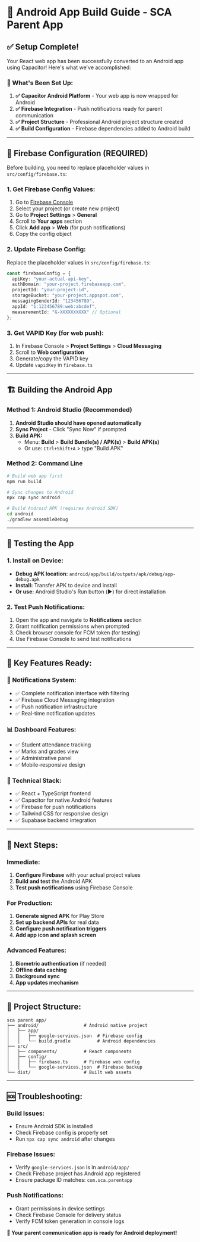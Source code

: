 # 📱 Android App Build Guide - SCA Parent App

## ✅ **Setup Complete!**

Your React web app has been successfully converted to an Android app using Capacitor! Here's what we've accomplished:

### **🚀 What's Been Set Up:**

1. **✅ Capacitor Android Platform** - Your web app is now wrapped for Android
2. **✅ Firebase Integration** - Push notifications ready for parent communication
3. **✅ Project Structure** - Professional Android project structure created
4. **✅ Build Configuration** - Firebase dependencies added to Android build

---

## 🔧 **Firebase Configuration (REQUIRED)**

Before building, you need to replace placeholder values in `src/config/firebase.ts`:

### **1. Get Firebase Config Values:**
1. Go to [Firebase Console](https://console.firebase.google.com/)
2. Select your project (or create new project)
3. Go to **Project Settings** > **General** 
4. Scroll to **Your apps** section
5. Click **Add app** > **Web** (for push notifications)
6. Copy the config object

### **2. Update Firebase Config:**
Replace the placeholder values in `src/config/firebase.ts`:
```typescript
const firebaseConfig = {
  apiKey: "your-actual-api-key",
  authDomain: "your-project.firebaseapp.com", 
  projectId: "your-project-id",
  storageBucket: "your-project.appspot.com",
  messagingSenderId: "123456789",
  appId: "1:123456789:web:abcdef",
  measurementId: "G-XXXXXXXXXX" // Optional
};
```

### **3. Get VAPID Key (for web push):**
1. In Firebase Console > **Project Settings** > **Cloud Messaging**
2. Scroll to **Web configuration**
3. Generate/copy the VAPID key
4. Update `vapidKey` in `firebase.ts`

---

## 🏗️ **Building the Android App**

### **Method 1: Android Studio (Recommended)**
1. **Android Studio should have opened automatically**
2. **Sync Project** - Click "Sync Now" if prompted
3. **Build APK:**
   - Menu: **Build** > **Build Bundle(s) / APK(s)** > **Build APK(s)**
   - Or use: `Ctrl+Shift+A` > type "Build APK"

### **Method 2: Command Line**
```bash
# Build web app first
npm run build

# Sync changes to Android
npx cap sync android

# Build Android APK (requires Android SDK)
cd android
./gradlew assembleDebug
```

---

## 📱 **Testing the App**

### **1. Install on Device:**
- **Debug APK location:** `android/app/build/outputs/apk/debug/app-debug.apk`
- **Install:** Transfer APK to device and install
- **Or use:** Android Studio's Run button (▶️) for direct installation

### **2. Test Push Notifications:**
1. Open the app and navigate to **Notifications** section
2. Grant notification permissions when prompted
3. Check browser console for FCM token (for testing)
4. Use Firebase Console to send test notifications

---

## 🎯 **Key Features Ready:**

### **📢 Notifications System:**
- ✅ Complete notification interface with filtering
- ✅ Firebase Cloud Messaging integration
- ✅ Push notification infrastructure
- ✅ Real-time notification updates

### **📊 Dashboard Features:**
- ✅ Student attendance tracking
- ✅ Marks and grades view
- ✅ Administrative panel
- ✅ Mobile-responsive design

### **🔧 Technical Stack:**
- ✅ React + TypeScript frontend
- ✅ Capacitor for native Android features  
- ✅ Firebase for push notifications
- ✅ Tailwind CSS for responsive design
- ✅ Supabase backend integration

---

## 🚀 **Next Steps:**

### **Immediate:**
1. **Configure Firebase** with your actual project values
2. **Build and test** the Android APK
3. **Test push notifications** using Firebase Console

### **For Production:**
1. **Generate signed APK** for Play Store
2. **Set up backend APIs** for real data
3. **Configure push notification triggers** 
4. **Add app icon and splash screen**

### **Advanced Features:**
1. **Biometric authentication** (if needed)
2. **Offline data caching**
3. **Background sync**
4. **App updates mechanism**

---

## 📁 **Project Structure:**
```
sca parent app/
├── android/                 # Android native project
│   ├── app/
│   │   ├── google-services.json  # Firebase config
│   │   └── build.gradle          # Android dependencies
├── src/
│   ├── components/          # React components
│   ├── config/
│   │   ├── firebase.ts      # Firebase web config
│   │   └── google-services.json  # Firebase backup
└── dist/                    # Built web assets
```

---

## 🆘 **Troubleshooting:**

### **Build Issues:**
- Ensure Android SDK is installed
- Check Firebase config is properly set
- Run `npx cap sync android` after changes

### **Firebase Issues:**
- Verify `google-services.json` is in `android/app/`
- Check Firebase project has Android app registered
- Ensure package ID matches: `com.sca.parentapp`

### **Push Notifications:**
- Grant permissions in device settings
- Check Firebase Console for delivery status
- Verify FCM token generation in console logs

**🎉 Your parent communication app is ready for Android deployment!** 